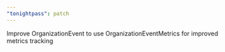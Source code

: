 ```yaml
---
"tonightpass": patch
---
```


Improve OrganizationEvent to use OrganizationEventMetrics for improved metrics tracking
